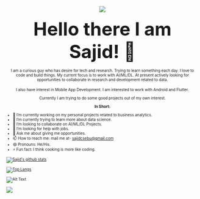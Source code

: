 <p align='center'>
    <p align='center'>
        <p align='center'>
            <img src="https://media.giphy.com/media/sZi7SzKirqV57R7HHJ/giphy.gif">
        </p>
    </p>
</p>
<p align='center'>
    <font size="90"><b>Hello there I am Sajid! 👋</b></font>
</p>
<p align='center'>
    <font size="1">
        I am a curious guy who has desire for tech and research. Trying to learn something each day. I love to code and build things. My current                           focus is to work with AI/ML/DL. At present actively looking for opportunities to collaborate in research and development related to data.
    <font size="1">
</p>
<p align='center'>
    I also have interest in Mobile App Development. I am interested to work with Android and Flutter.
</p>
<p align='center'>
    Currently I am trying to do some good projects out of my own interest.
</p>
<p align='center'>
    <b>In Short:</b>
</p>

- 🔭 I’m currently working on my personal projects related to business analytics.
- 🌱 I’m currently trying to learn more about data science.
- 👯 I’m looking to collaborate on AI/ML/DL Projects.
- 🤔 I’m looking for help with jobs.
- 💬 Ask me about giving me opportunities.
- 📫 How to reach me: mail me at- sajidcsebu@gmail.com
- 😄 Pronouns: He/His.
- ⚡ Fun fact: I think cooking is more like coding. 


[![Sajid's github stats](https://github-readme-stats.vercel.app/api?username=idocodetobuild&show_icons=true&count_private=true&hide=prs,issues,contribs&theme=highcontrast)](https://github.com/idocodetobuild/github-readme-stats)


[![Top Langs](https://github-readme-stats.vercel.app/api/top-langs/?username=idocodetobuild&langs_count=10&layout=compact&theme=highcontrast)](https://github.com/idocodetobuild/github-readme-stats)


![Alt Text](https://media.giphy.com/media/OasSW8GLzw8Fb6R8hv/giphy.gif)


<!--![Alt Text](https://media.giphy.com/media/lZ9OcB2Y1YqJxPXZU0/giphy.gif)-->


<!--
**Neucro/Neucro** is a ✨ _special_ ✨ repository because its `README.md` (this file) appears on your GitHub profile.

Here are some ideas to get you started:

- 🔭 I’m currently working on my personal projects related to business analytics.
- 🌱 I’m currently trying to learn more about data science.
- 👯 I’m looking to collaborate on AI/ML/DL Projects.
- 🤔 I’m looking for help with jobs.
- 💬 Ask me about giving me opportunities.
- 📫 How to reach me: mail me.
- 😄 Pronouns: He, Mr.
- ⚡ Fun fact: I think cooking is more like coding. 
-->
![](https://komarev.com/ghpvc/?username=neucro&color=070c2e&style=plastic&label=I+am+watching+you!+Sajid's+Profile+View+Counts)
